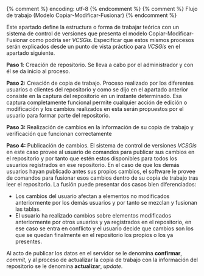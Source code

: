 {% comment %} encoding: utf-8 {% endcomment %}
{% comment %} Flujo de trabajo (Modelo  Copiar-Modificar-Fusionar) {% endcomment %} 


Este apartado define la estructura o forma de trabajar teórica con un sistema de control de versiones que presenta el modelo Copiar-Modificar-Fusionar como podría ser  *VCSGis*. Especificar  que estos mismos procesos serán explicados desde un punto de vista práctico para *VCSGis* en el apartado siguiente.

**Paso 1**: Creación de repositorio. Se lleva a cabo por el administrador y con él se da inicio al proceso.

**Paso 2:** Creación de copia de trabajo. Proceso realizado por los diferentes usuarios o clientes del repositorio y como se dijo en el apartado anterior consiste en la captura del repositorio en un instante determinado. Esa captura completamente funcional permite cualquier acción de edición o modificación y los cambios realizados en esta serán propuestos por el usuario para formar parte del repositorio.

**Paso 3:** Realización de cambios en la información de su copia de trabajo y verificación que funcionan correctamente

**Paso 4:** Publicación de cambios. El sistema de control de versiones *VCSGis* en este caso provee al usuario de comandos para publicar sus cambios en el repositorio y por tanto que estén estos disponibles para todos los usuarios registrados en ese repositorio. En el caso de que los demás usuarios hayan publicado antes sus propios cambios, el software le provee de comandos para fusionar esos  cambios dentro de su copia de trabajo tras leer el repositorio. La fusión puede presentar dos casos bien diferenciados:

 * Los cambios del usuario afectan a elementos no modificados anteriormente por los demás usuarios y por tanto se mezclan y fusionan las tablas.
 * El usuario ha realizado cambios sobre elementos modificados anteriormente por otros usuarios y ya registrados en el repositorio, en ese caso se entra en conflicto y el usuario decide que cambios son los que se quedan finalmente en el repositorio los propios o los ya presentes.

Al  acto de publicar los datos en el servidor se le denomina **confirmar**, *commit*, y al proceso de actualizar la copia de trabajo con la información del repositorio se le denomina **actualizar**, *update*.

